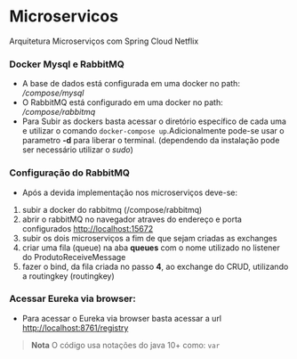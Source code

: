 # Microservicos
Arquitetura Microserviços com Spring Cloud Netflix

### Docker Mysql e RabbitMQ
- A base de dados está configurada em uma docker no path: _/compose/mysql_
- O RabbitMQ está configurado em uma docker no path: _/compose/rabbitmq_
- Para Subir as dockers basta acessar o diretório específico de cada uma e utilizar o comando `docker-compose up`.Adicionalmente pode-se usar o parametro **-d** para liberar o terminal. (dependendo da instalação pode ser necessário utilizar o _sudo_)

### Configuração do RabbitMQ
* Após a devida implementação nos microserviços deve-se:
1. subir a docker do rabbitmq (/compose/rabbitmq)
2. abrir o rabbitMQ no navegador atraves do endereço e porta configurados [http://localhost:15672](http://localhost:15672)
3. subir os dois microserviços a fim de que sejam criadas as exchanges
4. criar uma fila (queue) na aba **queues** com o nome utilizado no listener do ProdutoReceiveMessage
5. fazer o bind, da fila criada no passo **4**, ao exchange do CRUD, utilizando a routingkey (routingkey)

### Acessar Eureka via browser:
* Para acessar o Eureka via browser basta acessar a url [http://localhost:8761/registry](http://localhost:8761/registry/)


> **Nota** O código usa notações do java 10+ como: `var`

